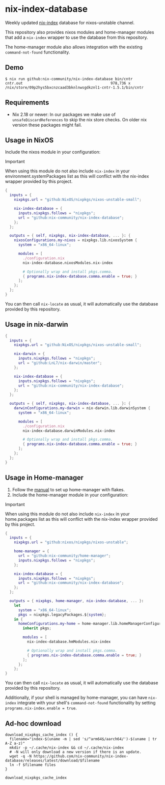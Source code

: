 # nix-index-database

Weekly updated [nix-index](https://github.com/nix-community/nix-index) database for nixos-unstable channel.

This repository also provides nixos modules and home-manager modules that add a
`nix-index` wrapper to use the database from this repository.

The home-manager module also allows integration with the existing `command-not-found`
functionality.

## Demo

``` shell
$ nix run github:nix-community/nix-index-database bin/cntr
cntr.out                                        978,736 x /nix/store/09p2hys5bxcnzcaad3bknlnwsgdkznl1-cntr-1.5.1/bin/cntr
```

## Requirements

- Nix 2.18 or newer: In our packages we make use of `unsafeDiscardReferences` to skip the nix store checks. On older nix version these packages might fail.

## Usage in NixOS

Include the nixos module in your configuration:

> [!IMPORTANT]
> When using this module do not also include `nix-index` in your environment.systemPackages list as this
> will conflict with the nix-index wrapper provided by this project.

```nix
{
  inputs = {
    nixpkgs.url = "github:NixOS/nixpkgs/nixos-unstable-small";

    nix-index-database = {
      inputs.nixpkgs.follows = "nixpkgs";
      url = "github:nix-community/nix-index-database";
    };
  };

  outputs = { self, nixpkgs, nix-index-database, ... }: {
    nixosConfigurations.my-nixos = nixpkgs.lib.nixosSystem {
      system = "x86_64-linux";

      modules = [
        ./configuration.nix
        nix-index-database.nixosModules.nix-index

        # Optionally wrap and install pkgs.comma.
        { programs.nix-index-database.comma.enable = true; }
      ];
    };
  };
}
```

You can then call `nix-locate` as usual, it will automatically use the database provided by this repository.

## Usage in nix-darwin

```nix
{
  inputs = {
    nixpkgs.url = "github:NixOS/nixpkgs/nixos-unstable-small";

    nix-darwin = {
      inputs.nixpkgs.follows = "nixpkgs";
      url = "github:LnL7/nix-darwin/master";
    };

    nix-index-database = {
      inputs.nixpkgs.follows = "nixpkgs";
      url = "github:nix-community/nix-index-database";
    };
  };

  outputs = { self, nixpkgs, nix-index-database, ... }: {
    darwinConfigurations.my-darwin = nix-darwin.lib.darwinSystem {
      system = "x86_64-linux";

      modules = [
        ./configuration.nix
        nix-index-database.darwinModules.nix-index

        # Optionally wrap and install pkgs.comma.
        { programs.nix-index-database.comma.enable = true; }
      ];
    };
  };
}
```

## Usage in Home-manager

1. Follow the [manual](https://nix-community.github.io/home-manager/index.xhtml#ch-nix-flakes) to set up home-manager with flakes.
2. Include the home-manager module in your configuration:

> [!IMPORTANT]
> When using this module do not also include `nix-index` in your home.packages list as this
> will conflict with the nix-index wrapper provided by this project.

```nix
{
  inputs = {
    nixpkgs.url = "github:nixos/nixpkgs/nixos-unstable";

    home-manager = {
      url = "github:nix-community/home-manager";
      inputs.nixpkgs.follows = "nixpkgs";
    };

    nix-index-database = {
      inputs.nixpkgs.follows = "nixpkgs";
      url = "github:nix-community/nix-index-database";
    };
  };

  outputs = { nixpkgs, home-manager, nix-index-database, ... }:
    let
      system = "x86_64-linux";
      pkgs = nixpkgs.legacyPackages.${system};
    in {
      homeConfigurations.my-home = home-manager.lib.homeManagerConfiguration {
        inherit pkgs;

        modules = [
          nix-index-database.hmModules.nix-index

          # Optionally wrap and install pkgs.comma.
          { programs.nix-index-database.comma.enable = true; }
        ];
      };
    };
}
```

You can then call `nix-locate` as usual, it will automatically use the database provided by this repository.

Additionally, if your shell is managed by home-manager, you can have `nix-index`
integrate with your shell's `command-not-found` functionality by
setting `programs.nix-index.enable = true`.


## Ad-hoc download

```shell
download_nixpkgs_cache_index () {
  filename="index-$(uname -m | sed 's/^arm64$/aarch64/')-$(uname | tr A-Z a-z)"
  mkdir -p ~/.cache/nix-index && cd ~/.cache/nix-index
  # -N will only download a new version if there is an update.
  wget -q -N https://github.com/nix-community/nix-index-database/releases/latest/download/$filename
  ln -f $filename files
}

download_nixpkgs_cache_index
```
